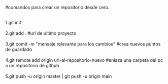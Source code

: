 
#comandos para crear un repositorio desde cero.

<br>1.git init</br>
<br>2.git add . #url de ultimo proyecto</br>
<br>3.git comit -m "mensaje relevante para los cambios" #crea nuevos puntos de guardado</br>
<br>4.git remote add origin url-al-repositorio-nuevo    #enlaza una carpeta del pc a un repositorio de github</br>
<br>5.git push -u origin master | git push -u origin main</br>

